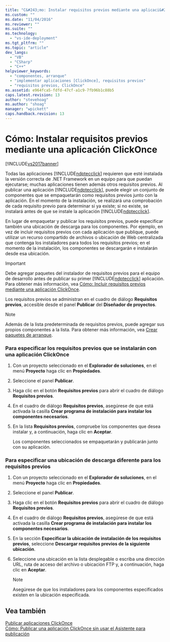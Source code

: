 ```yaml
---
title: "C&#243;mo: Instalar requisitos previos mediante una aplicaci&#243;n ClickOnce | Microsoft Docs"
ms.custom: ""
ms.date: "11/04/2016"
ms.reviewer: ""
ms.suite: ""
ms.technology: 
  - "vs-ide-deployment"
ms.tgt_pltfrm: ""
ms.topic: "article"
dev_langs: 
  - "VB"
  - "CSharp"
  - "C++"
helpviewer_keywords: 
  - "componentes, arranque"
  - "implementar aplicaciones [ClickOnce], requisitos previos"
  - "requisitos previos, ClickOnce"
ms.assetid: e964fca5-fdfd-47cf-a1c9-7fb96b1c88b5
caps.latest.revision: 13
author: "stevehoag"
ms.author: "shoag"
manager: "wpickett"
caps.handback.revision: 13
---
```

# C&#243;mo: Instalar requisitos previos mediante una aplicaci&#243;n ClickOnce
[!INCLUDE[vs2017banner](../code-quality/includes/vs2017banner.md)]

Todas las aplicaciones [!INCLUDE[ndptecclick](../deployment/includes/ndptecclick_md.md)] requieren que esté instalada la versión correcta de .NET Framework en un equipo para que puedan ejecutarse; muchas aplicaciones tienen además otros requisitos previos.  Al publicar una aplicación [!INCLUDE[ndptecclick](../deployment/includes/ndptecclick_md.md)], puede elegir un conjunto de componentes que se empaquetarán como requisitos previos junto con la aplicación.  En el momento de la instalación, se realizará una comprobación de cada requisito previo para determinar si ya existe; si no existe, se instalará antes de que se instale la aplicación [!INCLUDE[ndptecclick](../deployment/includes/ndptecclick_md.md)].  
  
 En lugar de empaquetar y publicar los requisitos previos, puede especificar también una ubicación de descarga para los componentes.  Por ejemplo, en vez de incluir requisitos previos con cada aplicación que publique, puede utilizar un recurso compartido de archivos o ubicación de Web centralizada que contenga los instaladores para todos los requisitos previos; en el momento de la instalación, los componentes se descargarán e instalarán desde esa ubicación.  
  
> [!IMPORTANT]
>  Debe agregar paquetes del instalador de requisitos previos para el equipo de desarrollo antes de publicar su primer [!INCLUDE[ndptecclick](../deployment/includes/ndptecclick_md.md)] aplicación.  Para obtener más información, vea [Cómo: Incluir requisitos previos mediante una aplicación ClickOnce](../deployment/how-to-include-prerequisites-with-a-clickonce-application.md).  
  
 Los requisitos previos se administran en el cuadro de diálogo **Requisitos previos**, accesible desde el panel **Publicar** del **Diseñador de proyectos**.  
  
> [!NOTE]
>  Además de la lista predeterminada de requisitos previos, puede agregar sus propios componentes a la lista.  Para obtener más información, vea [Crear paquetes de arranque](../deployment/creating-bootstrapper-packages.md).  
  
### Para especificar los requisitos previos que se instalarán con una aplicación ClickOnce  
  
1.  Con un proyecto seleccionado en el **Explorador de soluciones**, en el menú **Proyecto** haga clic en **Propiedades**.  
  
2.  Seleccione el panel **Publicar**.  
  
3.  Haga clic en el botón **Requisitos previos** para abrir el cuadro de diálogo **Requisitos previos**.  
  
4.  En el cuadro de diálogo **Requisitos previos**, asegúrese de que está activada la casilla **Crear programa de instalación para instalar los componentes necesarios**.  
  
5.  En la lista **Requisitos previos**, compruebe los componentes que desea instalar y, a continuación, haga clic en **Aceptar**.  
  
     Los componentes seleccionados se empaquetarán y publicarán junto con su aplicación.  
  
### Para especificar una ubicación de descarga diferente para los requisitos previos  
  
1.  Con un proyecto seleccionado en el **Explorador de soluciones**, en el menú **Proyecto** haga clic en **Propiedades**.  
  
2.  Seleccione el panel **Publicar**.  
  
3.  Haga clic en el botón **Requisitos previos** para abrir el cuadro de diálogo **Requisitos previos**.  
  
4.  En el cuadro de diálogo **Requisitos previos**, asegúrese de que está activada la casilla **Crear programa de instalación para instalar los componentes necesarios**.  
  
5.  En la sección **Especificar la ubicación de instalación de los requisitos previos**, seleccione **Descargar requisitos previos de la siguiente ubicación**.  
  
6.  Seleccione una ubicación en la lista desplegable o escriba una dirección URL, ruta de acceso del archivo o ubicación FTP y, a continuación, haga clic en **Aceptar**.  
  
    > [!NOTE]
    >  Asegúrese de que los instaladores para los componentes especificados existen en la ubicación especificada.  
  
## Vea también  
 [Publicar aplicaciones ClickOnce](../deployment/publishing-clickonce-applications.md)   
 [Cómo: Publicar una aplicación ClickOnce sin usar el Asistente para publicación](../deployment/how-to-publish-a-clickonce-application-using-the-publish-wizard.md)